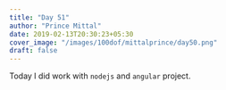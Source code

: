 ```yaml
---
title: "Day 51"
author: "Prince Mittal"
date: 2019-02-13T20:30:23+05:30
cover_image: "/images/100dof/mittalprince/day50.png"
draft: false
---
```


Today I did work with `nodejs` and `angular` project.